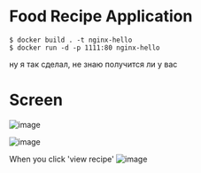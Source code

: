 # Food Recipe Application

```
$ docker build . -t nginx-hello
$ docker run -d -p 1111:80 nginx-hello
```
ну я так сделал, не знаю получится ли у вас

# Screen
![image](https://github.com/user-attachments/assets/c5cdda70-d2d2-4c03-94b9-c1f8b11dba93)


![image](https://github.com/user-attachments/assets/8e5be702-1399-4a43-ba69-28e20ddfb04f)


When you click 'view recipe'
![image](https://github.com/user-attachments/assets/8e59831a-228c-49e0-9962-28d73ab27cfa)
